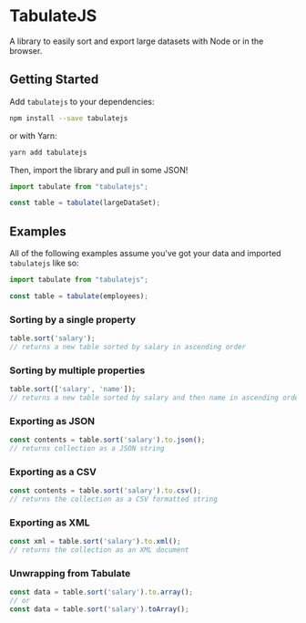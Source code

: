 # TabulateJS

A library to easily sort and export large datasets with Node or in the browser.

## Getting Started

Add `tabulatejs` to your dependencies:

```sh
npm install --save tabulatejs
```

or with Yarn:

```sh
yarn add tabulatejs
```

Then, import the library and pull in some JSON!

```js
import tabulate from "tabulatejs";

const table = tabulate(largeDataSet);
```

## Examples

All of the following examples assume you've got your data and imported `tabulatejs` like so:

```js
import tabulate from "tabulatejs";

const table = tabulate(employees);
```

### Sorting by a single property

```js
table.sort('salary');
// returns a new table sorted by salary in ascending order
```

### Sorting by multiple properties

```js
table.sort(['salary', 'name']);
// returns a new table sorted by salary and then name in ascending order
```

### Exporting as JSON

```js
const contents = table.sort('salary').to.json();
// returns collection as a JSON string
```

### Exporting as a CSV

```js
const contents = table.sort('salary').to.csv();
// returns the collection as a CSV formatted string
```

### Exporting as XML

```js
const xml = table.sort('salary').to.xml();
// returns the collection as an XML document
```

### Unwrapping from Tabulate

```js
const data = table.sort('salary').to.array();
// or
const data = table.sort('salary').toArray();
```
